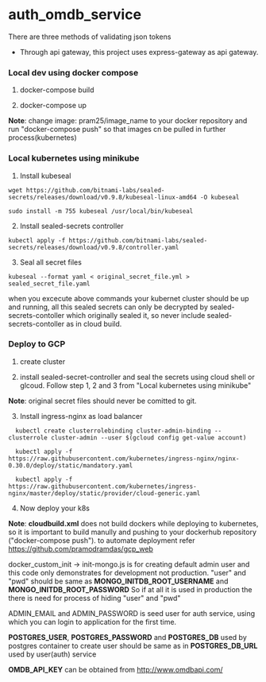 # auth_omdb_service

There are three methods of validating json tokens
* Through api gateway, this project uses express-gateway as api gateway.  


### Local dev using docker compose

1. docker-compose build

2. docker-compose up

**Note**: change image: pram25/image_name to your docker repository and run "docker-compose push" so that images cn be pulled in further process(kubernetes)

### Local kubernetes using minikube

1. Install kubeseal  

```
wget https://github.com/bitnami-labs/sealed-secrets/releases/download/v0.9.8/kubeseal-linux-amd64 -O kubeseal

sudo install -m 755 kubeseal /usr/local/bin/kubeseal
```
2. Install sealed-secrets controller  
```
kubectl apply -f https://github.com/bitnami-labs/sealed-secrets/releases/download/v0.9.8/controller.yaml
```
3. Seal all secret files
```
kubeseal --format yaml < original_secret_file.yml > sealed_secret_file.yaml
```
when you excecute above commands your kubernet cluster should be up and running, all this sealed secrets can only be decrypted by sealed-secrets-contoller which originally sealed it, so never include sealed-secrets-contoller as in cloud build.

### Deploy to GCP

1. create cluster

2. install sealed-secret-controller and seal the secrets using cloud shell or glcoud. Follow step 1, 2 and 3 from "Local kubernetes using minikube"

**Note**: original secret files should never be comitted to git.

3. Install ingress-nginx as load balancer  
```  
  kubectl create clusterrolebinding cluster-admin-binding --clusterrole cluster-admin --user $(gcloud config get-value account)

  kubectl apply -f https://raw.githubusercontent.com/kubernetes/ingress-nginx/nginx-0.30.0/deploy/static/mandatory.yaml

  kubectl apply -f https://raw.githubusercontent.com/kubernetes/ingress-nginx/master/deploy/static/provider/cloud-generic.yaml
```
4. Now deploy your k8s  

**Note**: **cloudbuild.xml** does not build dockers while deploying to kubernetes, so it is important to build manully and pushing to your dockerhub repository ("docker-compose push"). to automate deployment refer https://github.com/pramodramdas/gcp_web 

docker_custom_init -> init-mongo.js is for creating default admin user and this code only demonstrates for development not production.
"user" and "pwd" should be same as **MONGO_INITDB_ROOT_USERNAME** and **MONGO_INITDB_ROOT_PASSWORD**
So if at all it is used in production the there is need for process of hiding "user" and "pwd"

ADMIN_EMAIL and ADMIN_PASSWORD is seed user for auth service, using which you can login to application for the first time.

**POSTGRES_USER**, **POSTGRES_PASSWORD** and **POSTGRES_DB** used by postgres container to create user should be same as in **POSTGRES_DB_URL** used by user(auth) service

**OMDB_API_KEY** can be obtained from http://www.omdbapi.com/
